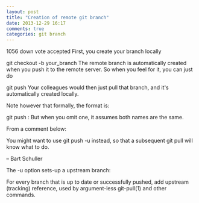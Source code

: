 ```yaml
---
layout: post
title: "Creation of remote git branch"
date: 2013-12-29 16:17
comments: true
categories: git branch
---
```



1056
down vote
accepted
First, you create your branch locally

git checkout -b your_branch
The remote branch is automatically created when you push it to the remote server. So when you feel for it, you can just do

git push <remote-name> <branch-name>
Your colleagues would then just pull that branch, and it's automatically created locally.

<!-- more -->

Note however that formally, the format is:

git push <remote-name> <local-branch-name>:<remote-branch-name>
But when you omit one, it assumes both names are the same.

From a comment below:

You might want to use git push -u <remote-name> <branch-name> instead, so that a subsequent git pull will know what to do.

– Bart Schuller

The -u option sets-up a upstream branch:

For every branch that is up to date or successfully pushed, add upstream (tracking) reference, used by argument-less git-pull(1) and other commands.
